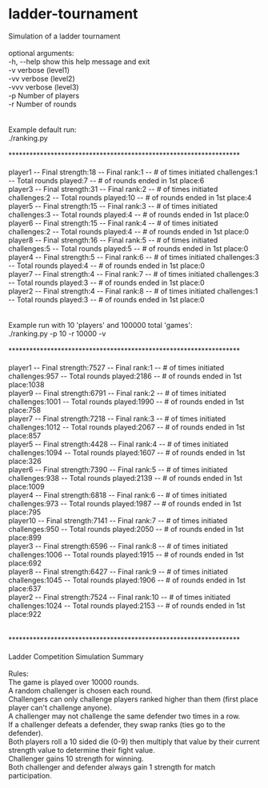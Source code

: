# ladder-tournament
Simulation of a ladder tournament<br />
<br />
optional arguments:<br />
  -h, --help            show this help message and exit<br />
  -v                    verbose (level1)<br />
  -vv                   verbose (level2)<br />
  -vvv                  verbose (level3)<br />
  -p  Number of players<br />
  -r Number of rounds<br />
<br />
<br />
Example default run: <br />
./ranking.py<br />
<br />
******************************************************************<br />
<br />
player1  -- Final strength:18  -- Final rank:1  -- # of times initiated challenges:1  -- Total rounds played:7  -- # of rounds ended in 1st place:6<br />
player3  -- Final strength:31  -- Final rank:2  -- # of times initiated challenges:2  -- Total rounds played:10  -- # of rounds ended in 1st place:4<br />
player5  -- Final strength:15  -- Final rank:3  -- # of times initiated challenges:3  -- Total rounds played:4  -- # of rounds ended in 1st place:0<br />
player6  -- Final strength:15  -- Final rank:4  -- # of times initiated challenges:2  -- Total rounds played:4  -- # of rounds ended in 1st place:0<br />
player8  -- Final strength:16  -- Final rank:5  -- # of times initiated challenges:5  -- Total rounds played:5  -- # of rounds ended in 1st place:0<br />
player4  -- Final strength:5  -- Final rank:6  -- # of times initiated challenges:3  -- Total rounds played:4  -- # of rounds ended in 1st place:0<br />
player7  -- Final strength:4  -- Final rank:7  -- # of times initiated challenges:3  -- Total rounds played:3  -- # of rounds ended in 1st place:0<br />
player2  -- Final strength:4  -- Final rank:8  -- # of times initiated challenges:1  -- Total rounds played:3  -- # of rounds ended in 1st place:0<br />
<br />
<br />
Example run with 10 'players' and 100000 total 'games':<br />
./ranking.py -p 10 -r 10000 -v<br />
<br />
******************************************************************<br />
<br />
player1  -- Final strength:7527  -- Final rank:1  -- # of times initiated challenges:957  -- Total rounds played:2186  -- # of rounds ended in 1st place:1038<br />
player9  -- Final strength:6791  -- Final rank:2  -- # of times initiated challenges:1001  -- Total rounds played:1990  -- # of rounds ended in 1st place:758<br />
player7  -- Final strength:7218  -- Final rank:3  -- # of times initiated challenges:1012  -- Total rounds played:2067  -- # of rounds ended in 1st place:857<br />
player5  -- Final strength:4428  -- Final rank:4  -- # of times initiated challenges:1094  -- Total rounds played:1607  -- # of rounds ended in 1st place:326<br />
player6  -- Final strength:7390  -- Final rank:5  -- # of times initiated challenges:938  -- Total rounds played:2139  -- # of rounds ended in 1st place:1009<br />
player4  -- Final strength:6818  -- Final rank:6  -- # of times initiated challenges:973  -- Total rounds played:1987  -- # of rounds ended in 1st place:795<br />
player10  -- Final strength:7141  -- Final rank:7  -- # of times initiated challenges:950  -- Total rounds played:2050  -- # of rounds ended in 1st place:899<br />
player3  -- Final strength:6596  -- Final rank:8  -- # of times initiated challenges:1006  -- Total rounds played:1915  -- # of rounds ended in 1st place:692<br />
player8  -- Final strength:6427  -- Final rank:9  -- # of times initiated challenges:1045  -- Total rounds played:1906  -- # of rounds ended in 1st place:637<br />
player2  -- Final strength:7524  -- Final rank:10  -- # of times initiated challenges:1024  -- Total rounds played:2153  -- # of rounds ended in 1st place:922<br />
<br />
<br />
******************************************************************<br />
<br />
Ladder Competition Simulation Summary<br />
<br />
Rules:<br />
The game is played over 10000 rounds.<br />
A random challenger is chosen each round.<br />
Challengers can only challenge players ranked higher than them (first place player can't challenge anyone).<br />
A challenger may not challenge the same defender two times in a row.<br />
If a challenger defeats a defender, they swap ranks (ties go to the defender).<br />
Both players roll a 10 sided die (0-9) then multiply that value by their current strength value to determine their fight value.<br />
Challenger gains 10 strength for winning.<br />
Both challenger and defender always gain 1 strength for match participation.<br />


<br />
